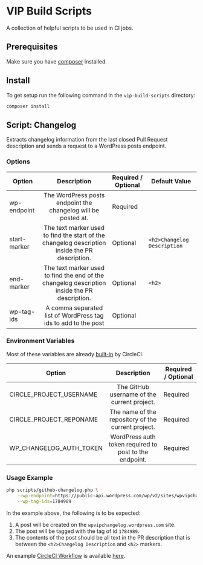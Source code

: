 # VIP Build Scripts

A collection of helpful scripts to be used in CI jobs.

## Prerequisites

Make sure you have [composer](https://getcomposer.org/) installed.

## Install

To get setup run the following command in the `vip-build-scripts` directory:

```bash
composer install 
```

## Script: Changelog

Extracts changelog information from the last closed Pull Request description and sends a request to a WordPress posts endpoint.

### Options

| Option       | Description                                                                                    | Required / Optional | Default Value               |
| -------------|:----------------------------------------------------------------------------------------------:|---------------------| --------------------------- |
| wp-endpoint  | The WordPress posts endpoint the changelog will be posted at.                                  | Required            |                             |
| start-marker | The text marker used to find the start of the changelog description inside the PR description. | Optional            | `<h2>Changelog Description` |
| end-marker   | The text marker used to find the end of the changelog description inside the PR description.   | Optional            | `<h2>`                      |
| wp-tag-ids   | A comma separated list of WordPress tag ids to add to the post                                 | Optional            |                             |

### Environment Variables

Most of these variables are already [built-in](https://circleci.com/docs/2.0/env-vars/#built-in-environment-variables) by CircleCI.

| Option                  | Description                                            | Required / Optional |
| ----------------------- |:------------------------------------------------------:|---------------------| 
| CIRCLE_PROJECT_USERNAME | The GitHub username of the current project.            | Required            |
| CIRCLE_PROJECT_REPONAME | The name of the repository of the current project.     | Required            |
| WP_CHANGELOG_AUTH_TOKEN | WordPress auth token required to post to the endpoint. | Required            |

### Usage Example

```bash
php scripts/github-changelog.php \
    --wp-endpoint=https://public-api.wordpress.com/wp/v2/sites/wpvipchangelog.wordpress.com/posts \
    --wp-tag-ids=1784989
```

In the example above, the following is to be expected:
1. A post will be created on the `wpvipchangelog.wordpress.com` site.
2. The post will be tagged with the tag of id `1784989`.
3. The contents of the post should be all text in the PR description that is between the `<h2>Changelog Description` and `<h2>` markers.

An example [CircleCI Workflow](https://circleci.com/docs/2.0/workflows/) is available [here](/examples/changelog-circleci-config.yml).